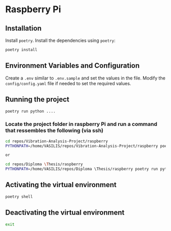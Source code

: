 # Raspberry Pi

## Installation

Install `poetry`.
Install the dependencies using `poetry`:

```sh
poetry install
```

## Environment Variables and Configuration

Create a `.env` similar to `.env.sample` and set the values in the file.
Modify the `config/config.yaml` file if needed to set the required values.

## Running the project

```sh
poetry run python ....
```

### Locate the project folder in raspberry Pi and run a command that ressembles the following (via ssh)
```sh
cd repos/Vibration-Analysis-Project/raspberry 
PYTHONPATH=/home/VASILIS/repos/Vibration-Analysis-Project/raspberry poetry run python3.12 tests/test_methods.py

or

cd repos/Diploma \Thesis/raspberry 
PYTHONPATH=/home/VASILIS/repos/Diploma \Thesis/raspberry poetry run python3.12 Testing/test_methods.py
```


## Activating the virtual environment

```sh
poetry shell
```



## Deactivating the virtual environment

```sh
exit
```

